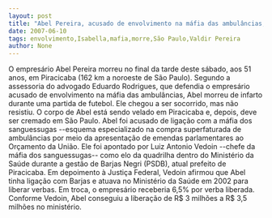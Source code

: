 ```yaml
---
layout: post
title: "Abel Pereira, acusado de envolvimento na máfia das ambulâncias, morre de infarto em São Paulo"
date: 2007-06-10
tags: envolvimento,Isabella,mafia,morre,São Paulo,Valdir Pereira
author: None
---
```

O empres&aacute;rio Abel Pereira morreu no final da tarde deste s&aacute;bado, aos 51 anos, em Piracicaba (162 km a noroeste de S&atilde;o Paulo). 
Segundo a assessoria do advogado Eduardo Rodrigues, que defendia o empres&aacute;rio acusado de envolvimento na m&aacute;fia das ambul&acirc;ncias, Abel morreu de infarto durante uma partida de futebol. Ele chegou a ser socorrido, mas n&atilde;o resistiu. O corpo de Abel est&aacute; sendo velado em Piracicaba e, depois, deve ser cremado em S&atilde;o Paulo. 
Abel foi acusado de liga&ccedil;&atilde;o com a m&aacute;fia dos sanguessugas --esquema especializado na compra superfaturada de ambul&acirc;ncias por meio da apresenta&ccedil;&atilde;o de emendas parlamentares ao Or&ccedil;amento da Uni&atilde;o. 
Ele foi apontado por Luiz Antonio Vedoin --chefe da m&aacute;fia dos sanguessugas-- como elo da quadrilha dentro do Minist&eacute;rio da Sa&uacute;de durante a gest&atilde;o de Barjas Negri (PSDB), atual prefeito de Piracicaba. 
Em depoimento &agrave; Justi&ccedil;a Federal, Vedoin afirmou que Abel tinha liga&ccedil;&atilde;o com Barjas e atuava no Minist&eacute;rio da Sa&uacute;de em 2002 para liberar verbas. 
Em troca, o empres&aacute;rio receberia 6,5% por verba liberada. Conforme Vedoin, Abel conseguiu a libera&ccedil;&atilde;o de R$ 3 milh&otilde;es a R$ 3,5 milh&otilde;es no minist&eacute;rio.  
